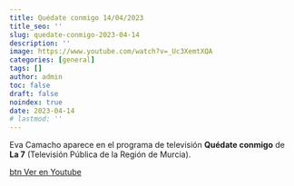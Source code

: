 ```yaml
---
title: Quédate conmigo 14/04/2023
title_seo: ''
slug: quedate-conmigo-2023-04-14
description: ''
image: https://www.youtube.com/watch?v=_Uc3XemtXQA
categories: [general]
tags: []
author: admin
toc: false
draft: false
noindex: true
date: 2023-04-14
# lastmod: ''
---
```

Eva Camacho aparece en el programa de televisión **Quédate conmigo** de **La 7** (Televisión Pública de la Región de Murcia).

[btn Ver en Youtube](https://www.youtube.com/watch?v=_Uc3XemtXQA)
